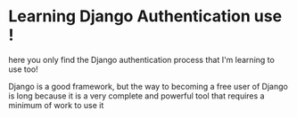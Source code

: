 # Learning Django Authentication use !

here you only find the Django authentication process that I'm learning to use too!

Django is a good framework, but the way to becoming a free user of Django is long because it is a very complete and powerful tool that requires a minimum of work to use it